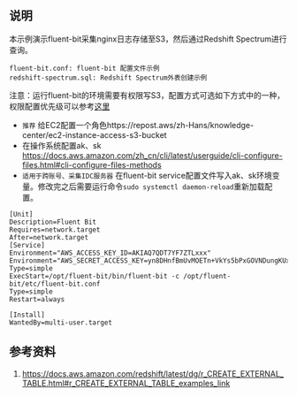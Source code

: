 ## 说明

本示例演示fluent-bit采集nginx日志存储至S3，然后通过Redshift Spectrum进行查询。


```shell
fluent-bit.conf: fluent-bit 配置文件示例
redshift-spectrum.sql: Redshift Spectrum外表创建示例

```

注意：运行fluent-bit的环境需要有权限写S3，配置方式可选如下方式中的一种，权限配置优先级可以参考[这里](https://github.com/fluent/fluent-bit-docs/blob/master/administration/aws-credentials.md)

* `推荐` 给EC2配置一个角色https://repost.aws/zh-Hans/knowledge-center/ec2-instance-access-s3-bucket
* 在操作系统配置ak、sk https://docs.aws.amazon.com/zh_cn/cli/latest/userguide/cli-configure-files.html#cli-configure-files-methods
* `适用于跨账号、采集IDC服务器` 在fluent-bit service配置文件写入ak、sk环境变量。修改完之后需要运行命令`sudo systemctl daemon-reload`重新加载配置。
```shell
[Unit]
Description=Fluent Bit
Requires=network.target
After=network.target
[Service]
Environment="AWS_ACCESS_KEY_ID=AKIAQ7QDT7YF7ZTLxxx"
Environment="AWS_SECRET_ACCESS_KEY=yn8DHnfBmUvMOETn+VkYs5bPxGOVNDungKUxxxx"
Type=simple
ExecStart=/opt/fluent-bit/bin/fluent-bit -c /opt/fluent-bit/etc/fluent-bit.conf
Type=simple
Restart=always

[Install]
WantedBy=multi-user.target

```

## 参考资料
1. https://docs.aws.amazon.com/redshift/latest/dg/r_CREATE_EXTERNAL_TABLE.html#r_CREATE_EXTERNAL_TABLE_examples_link